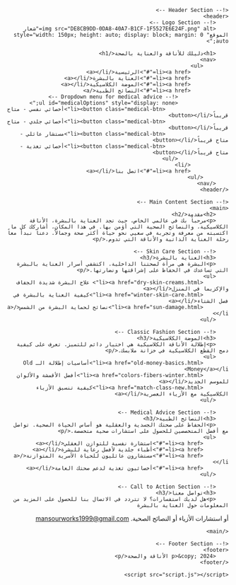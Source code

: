 <!DOCTYPE html>
<html lang="ar" dir="rtl">
<head>
    <meta charset="UTF-8">
    <meta name="viewport" content="width=device-width, initial-scale=1.0">
    <title>الأناقة والصحة</title>
    <!-- Link to Google Fonts for Arabic text -->
    <link href="https://fonts.googleapis.com/css2?family=Cairo:wght@400;600&display=swap" rel="stylesheet">
    <link rel="stylesheet" href="style.css">
</head>
<body>

    <!-- Header Section -->
    <header> 
        <!-- Logo Section -->
        <img src="DE8CB9DD-0DA8-40A7-B1CF-1F5527E6E24F.png" alt="شعار الموقع" style="width: 150px; height: auto; display: block; margin: 0 auto;">
        
        <h1>دليلك للأناقة والعناية بالصحة</h1>
        <nav>
            <ul>
                <li><a href="#">الرئيسية</a></li>
                <li><a href="#">العناية بالبشرة</a></li>
                <li><a href="#">الموضة الكلاسيكية</a></li>
                <li><a href="#">النصائح الطبية</a>
                    <!-- Dropdown menu for medical advice -->
                    <ul id="medicalOptions" style="display: none;">
                        <li><button class="medical-btn">أخصائي نفسي - متاح قريباً</button></li>
                        <li><button class="medical-btn">أخصائي جلدي - متاح قريباً</button></li>
                        <li><button class="medical-btn">مستشار عائلي - متاح قريباً</button></li>
                        <li><button class="medical-btn">أخصائي تغذية - متاح قريباً</button></li>
                    </ul>
                </li>
                <li><a href="#">اتصل بنا</a></li>
            </ul>
        </nav>
    </header>

    <!-- Main Content Section -->
    <main>
        <h2>مقدمة</h2>
        <p>مرحباً بك في عالمي الخاص، حيث تجد العناية بالبشرة، الأناقة الكلاسيكية، والنصائح الصحية التي أؤمن بها. في هذا المكان، أشاركك كل ما اكتسبته من معرفة وتجربة في سعيي نحو حياة أكثر صحة وجمالاً. دعنا نبدأ معاً رحلة العناية الذاتية والأناقة التي تدوم.</p>

        <!-- Skin Care Section -->
        <h3>العناية بالبشرة</h3>
        <p>البشرة هي مرآة لصحتنا الداخلية. اكتشفي أسرار العناية بالبشرة التي تساعدك في الحفاظ على إشراقتها ونضارتها.</p>
        <ul>
            <li><a href="dry-skin-creams.html"> علاج البشرة شديدة الجفاف والإكزيما في المنزل</a></li>
            <li><a href="winter-skin-care.html">كيفية العناية بالبشرة في فصل الشتاء</a></li>
            <li><a href="sun-damage.html">نصائح لحماية البشرة من الشمس</a></li>
        </ul>

        <!-- Classic Fashion Section -->
        <h3>الموضة الكلاسيكية</h3>
        <p>إطلالة الأناقة الكلاسيكية هي اختيار دائم للتميز. تعرف على كيفية دمج القطع الكلاسيكية في خزانة ملابسك.</p>
        <ul>
            <li><a href="old-money-basics.html">أساسيات إطلالة الـ Old Money</a></li>
            <li><a href="colors-fibers-winter.html">أفضل الأقمشة والألوان للموسم الجديد</a></li>
            <li><a href="match-class-new.html">كيفية تنسيق الأزياء الكلاسيكية مع الأزياء العصرية</a></li>
        </ul>

        <!-- Medical Advice Section -->
        <h3>النصائح الطبية</h3>
        <p>الحفاظ على صحتك الجسدية والعقلية هو أساس الحياة الصحية. تواصل مع أفضل المتخصصين للحصول على استشارات صحية متخصصة.</p>
        <ul>
            <li><a href="#">استشارة نفسية للتوازن العقلي</a></li>
            <li><a href="#">أطباء جلدية لأفضل رعاية للبشرة</a></li>
            <li><a href="#">مستشارون عائليون للحياة الأسرية المتوازنة</a></li>
            <li><a href="#">أخصائيون تغذية لدعم صحتك العامة</a></li>
        </ul>

        <!-- Call to Action Section -->
        <h3>تواصل معنا</h3>
        <p>هل لديك استفسارات؟ لا تتردد في الاتصال بنا للحصول على المزيد من المعلومات حول العناية بالبشرة  
أو استشارات الأزياء أو النصائح الصحية. 
mansourworks1999@gmail.com</p>
        
    </main>

    <!-- Footer Section -->
    <footer>
        <p>&copy; 2024 الأناقة والصحة</p>
    </footer>

    <script src="script.js"></script>
</body>
</html>
